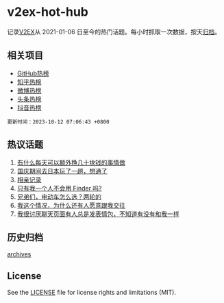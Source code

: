 # v2ex-hot-hub

 记录[V2EX](https://www.v2ex.com/)从 2021-01-06 日至今的热门话题。每小时抓取一次数据，按天[归档](archives)。
 
 ## 相关项目

- [GitHub热榜](https://github.com/lonnyzhang423/github-hot-hub)
- [知乎热榜](https://github.com/lonnyzhang423/zhihu-hot-hub)
- [微博热榜](https://github.com/lonnyzhang423/weibo-hot-hub)
- [头条热榜](https://github.com/lonnyzhang423/toutiao-hot-hub)
- [抖音热榜](https://github.com/lonnyzhang423/douyin-hot-hub)


 `更新时间：2023-10-12 07:06:43 +0800`

## 热议话题

1. [有什么每天可以额外挣几十块钱的事情做](https://www.v2ex.com/t/980843)
1. [国庆期间去日本玩了一趟，想通了](https://www.v2ex.com/t/980891)
1. [相亲记录](https://www.v2ex.com/t/980929)
1. [只有我一个人不会用 Finder 吗?](https://www.v2ex.com/t/980859)
1. [兄弟们，电动车怎么选？两轮的](https://www.v2ex.com/t/980871)
1. [我这个情况，为什么还有人愿意跟我交往](https://www.v2ex.com/t/980952)
1. [我很讨厌聊天页面有人总是发表情包，不知道有没有和我一样](https://www.v2ex.com/t/980867)

## 历史归档

[archives](archives)

## License

See the [LICENSE](LICENSE) file for license rights and limitations (MIT).
